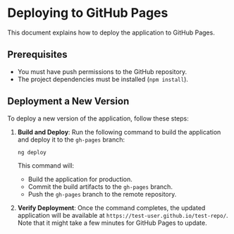 # Deploying to GitHub Pages

This document explains how to deploy the application to GitHub Pages.

## Prerequisites

- You must have push permissions to the GitHub repository.
- The project dependencies must be installed (`npm install`).

## Deployment a New Version

To deploy a new version of the application, follow these steps:

1.  **Build and Deploy**: Run the following command to build the application and deploy it to the `gh-pages` branch:

    ```bash
    ng deploy
    ```

    This command will:
    - Build the application for production.
    - Commit the build artifacts to the `gh-pages` branch.
    - Push the `gh-pages` branch to the remote repository.

2.  **Verify Deployment**: Once the command completes, the updated application will be available at `https://test-user.github.io/test-repo/`. Note that it might take a few minutes for GitHub Pages to update.